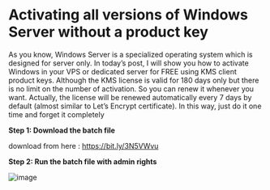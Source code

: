 # Activating all versions of Windows Server without a product key
As you know, Windows Server is a specialized operating system which is designed for server only. In today’s post, I will show you how to activate Windows in your VPS or dedicated server for FREE using KMS client product keys. Although the KMS license is valid for 180 days only but there is no limit on the number of activation. So you can renew it whenever you want. Actually, the license will be renewed automatically every 7 days by default (almost similar to Let’s Encrypt certificate). In this way, just do it one time and forget it completely

**Step 1: Download the batch file**

download from here : https://bit.ly/3N5VWvu

**Step 2: Run the batch file with admin rights**

![image](https://user-images.githubusercontent.com/59735422/197592748-69d16c1a-bb6c-4c4c-902f-d231e405828d.png)
